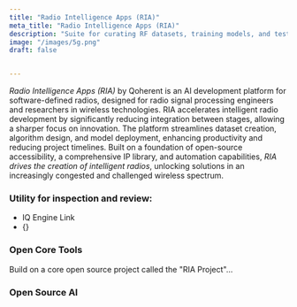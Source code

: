 ```yaml
---
title: "Radio Intelligence Apps (RIA)"
meta_title: "Radio Intelligence Apps (RIA)"
description: "Suite for curating RF datasets, training models, and testing then deploying them."
image: "/images/5g.png"
draft: false


---
```


<!-- ## Custom RF Datasets for Model Training -->

*Radio Intelligence Apps (RIA)* by Qoherent is an AI development platform for software-defined radios, designed for radio signal processing engineers and researchers in wireless technologies. RIA accelerates intelligent radio development by significantly reducing integration between stages, allowing a sharper focus on innovation. The platform streamlines dataset creation, algorithm design, and model deployment, enhancing productivity and reducing project timelines. Built on a foundation of open-source accessibility, a comprehensive IP library, and automation capabilities, *RIA drives the creation of intelligent radios*, unlocking solutions in an increasingly congested and challenged wireless spectrum.




### Utility for inspection and review:
- IQ Engine Link
- {}




### Open Core Tools
Build on a core open source project called the "RIA Project"...

### Open Source AI